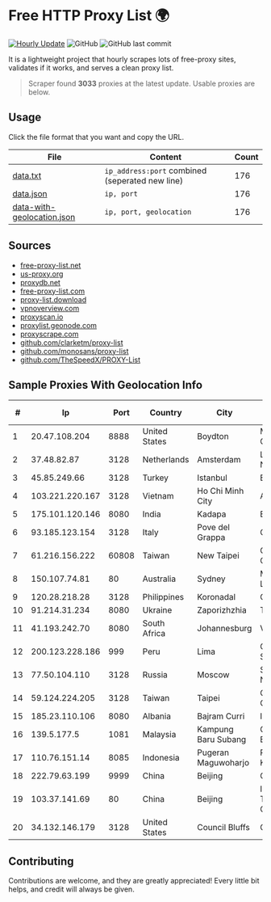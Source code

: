 
# Free HTTP Proxy List 🌍

[![Hourly Update](https://github.com/mertguvencli/http-proxy-list/actions/workflows/main.yml/badge.svg?branch=main)](https://github.com/mertguvencli/http-proxy-list/actions/workflows/main.yml)
![GitHub](https://img.shields.io/github/license/mertguvencli/http-proxy-list)
![GitHub last commit](https://img.shields.io/github/last-commit/mertguvencli/http-proxy-list)

It is a lightweight project that hourly scrapes lots of free-proxy sites, validates if it works, and serves a clean proxy list.


> Scraper found **3033** proxies at the latest update. Usable proxies are below.

## Usage

Click the file format that you want and copy the URL.


|File|Content|Count|
|----|-------|-----|
|[data.txt](https://raw.githubusercontent.com/mertguvencli/http-proxy-list/main/proxy-list/data.txt)|`ip_address:port` combined (seperated new line)|176|
|[data.json](https://raw.githubusercontent.com/mertguvencli/http-proxy-list/main/proxy-list/data.json)|`ip, port`|176|
|[data-with-geolocation.json](https://raw.githubusercontent.com/mertguvencli/http-proxy-list/main/proxy-list/data-with-geolocation.json)|`ip, port, geolocation`|176|

## Sources

* [free-proxy-list.net](https://free-proxy-list.net)
* [us-proxy.org](https://www.us-proxy.org)
* [proxydb.net](http://proxydb.net)
* [free-proxy-list.com](https://free-proxy-list.com/?page=&port=&type%5B%5D=http&type%5B%5D=https&up_time=0&search=Search)
* [proxy-list.download](https://www.proxy-list.download/HTTP)
* [vpnoverview.com](https://vpnoverview.com/privacy/anonymous-browsing/free-proxy-servers)
* [proxyscan.io](https://www.proxyscan.io)
* [proxylist.geonode.com](https://proxylist.geonode.com/api/proxy-list?limit=300&page=1&sort_by=lastChecked&sort_type=desc&protocols=http,https)
* [proxyscrape.com](https://api.proxyscrape.com/v2/?request=displayproxies&protocol=http&timeout=10000&country=all&ssl=all&anonymity=all)
* [github.com/clarketm/proxy-list](https://raw.githubusercontent.com/clarketm/proxy-list/master/proxy-list-raw.txt)
* [github.com/monosans/proxy-list](https://raw.githubusercontent.com/monosans/proxy-list/main/proxies/http.txt)
* [github.com/TheSpeedX/PROXY-List](https://raw.githubusercontent.com/TheSpeedX/PROXY-List/master/http.txt)


## Sample Proxies With Geolocation Info

|#|Ip|Port|Country|City|Internet Service Provider|
|-|--|----|-------|----|-------------------------|
|1|20.47.108.204|8888|United States|Boydton|Microsoft Corporation|
|2|37.48.82.87|3128|Netherlands|Amsterdam|LeaseWeb Netherlands B.V.|
|3|45.85.249.66|3128|Turkey|Istanbul|Emrecan Oksum|
|4|103.221.220.167|3128|Vietnam|Ho Chi Minh City|AZDIGI Corporation|
|5|175.101.120.146|8080|India|Kadapa|ExcellMedia Pvt Ltd|
|6|93.185.123.154|3128|Italy|Pove del Grappa|Omegacom S.R.L.S.|
|7|61.216.156.222|60808|Taiwan|New Taipei|Chunghwa Telecom Co., Ltd.|
|8|150.107.74.81|80|Australia|Sydney|Mammoth Media Pty Ltd|
|9|120.28.218.28|3128|Philippines|Koronadal|Globe Telecom|
|10|91.214.31.234|8080|Ukraine|Zaporizhzhia|TOV "Telza"|
|11|41.193.242.70|8080|South Africa|Johannesburg|Vox Telecom Ltd|
|12|200.123.228.186|999|Peru|Lima|Cable Selva Central S.A.C.|
|13|77.50.104.110|3128|Russia|Moscow|StarLink Telecom Network|
|14|59.124.224.205|3128|Taiwan|Taipei|Chunghwa Telecom Co., Ltd.|
|15|185.23.110.106|8080|Albania|Bajram Curri|Ih-network Shpk|
|16|139.5.177.5|1081|Malaysia|Kampung Baru Subang|Gigabit Hosting Sdn Bhd|
|17|110.76.151.14|8085|Indonesia|Pugeran Maguwoharjo|PT Pika Media Komunika|
|18|222.79.63.199|9999|China|Beijing|Chinanet|
|19|103.37.141.69|80|China|Beijing|IDC, China Telecommunications Corporation|
|20|34.132.146.179|3128|United States|Council Bluffs|Google LLC|



## Contributing

Contributions are welcome, and they are greatly appreciated! Every
little bit helps, and credit will always be given.

